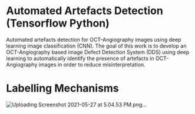 # Automated Artefacts Detection (Tensorflow Python)
Automated artefacts detection for OCT-Angiography images using deep learning image classification (CNN). The goal of this work is to develop an OCT-Angiography based image Defect Detection System (DDS) using deep learning to automatically identify the presence of artefacts in OCT-Angiography images in order to reduce misinterpretation.


# Labelling Mechanisms

![Uploading Screenshot 2021-05-27 at 5.04.53 PM.png…]()
